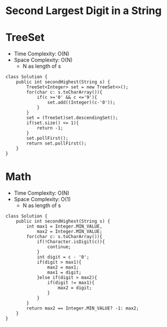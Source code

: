 # Second Largest Digit in a String
# TreeSet
* Time Complexity: O(N)
* Space Complexity: O(N)
	* N as length of s
```
class Solution {
    public int secondHighest(String s) {
        TreeSet<Integer> set = new TreeSet<>();
        for(char c: s.toCharArray()){
            if(c >='0' && c <='9'){
                set.add((Integer)(c-'0'));
            }
        }
        set = (TreeSet)set.descendingSet();
        if(set.size() <= 1){
            return -1;
        }
        set.pollFirst();
        return set.pollFirst();
    }
}
```
# Math
* Time Complexity: O(N)
* Space Complexity: O(1)
	* N as length of s
```
class Solution {
    public int secondHighest(String s) {
        int max1 = Integer.MIN_VALUE,
            max2 = Integer.MIN_VALUE;
        for(char c: s.toCharArray()){
            if(!Character.isDigit(c)){
                continue;
            }
            int digit = c - '0';
            if(digit > max1){
                max2 = max1;
                max1 = digit;
            }else if(digit > max2){
                if(digit != max1){
                    max2 = digit;
                }
            }
        }
        return max2 == Integer.MIN_VALUE? -1: max2;
    }
}
```